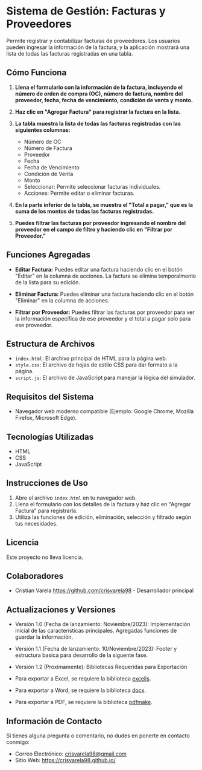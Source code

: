 # Sistema de Gestión: Facturas y Proveedores

Permite registrar y contabilizar facturas de proveedores. Los usuarios pueden ingresar la información de la factura, y la aplicación mostrará una lista de todas las facturas registradas en una tabla.

## Cómo Funciona

1. **Llena el formulario con la información de la factura, incluyendo el número de orden de compra (OC), número de factura, nombre del proveedor, fecha, fecha de vencimiento, condición de venta y monto.**

2. **Haz clic en "Agregar Factura" para registrar la factura en la lista.**

3. **La tabla muestra la lista de todas las facturas registradas con las siguientes columnas:**
   - Número de OC
   - Número de Factura
   - Proveedor
   - Fecha
   - Fecha de Vencimiento
   - Condición de Venta
   - Monto
   - Seleccionar: Permite seleccionar facturas individuales.
   - Acciones: Permite editar o eliminar facturas.

4. **En la parte inferior de la tabla, se muestra el "Total a pagar," que es la suma de los montos de todas las facturas registradas.**

5. **Puedes filtrar las facturas por proveedor ingresando el nombre del proveedor en el campo de filtro y haciendo clic en "Filtrar por Proveedor."**

## Funciones Agregadas

- **Editar Factura:**
Puedes editar una factura haciendo clic en el botón "Editar" en la columna de acciones. La factura se elimina temporalmente de la lista para su edición.

- **Eliminar Factura:**
Puedes eliminar una factura haciendo clic en el botón "Eliminar" en la columna de acciones.

- **Filtrar por Proveedor:**
Puedes filtrar las facturas por proveedor para ver la información específica de ese proveedor y el total a pagar solo para ese proveedor.

## Estructura de Archivos

- `index.html`: El archivo principal de HTML para la página web.
- `style.css`: El archivo de hojas de estilo CSS para dar formato a la página.
- `script.js`: El archivo de JavaScript para manejar la lógica del simulador.

## Requisitos del Sistema

- Navegador web moderno compatible (Ejemplo: Google Chrome, Mozilla Firefox, Microsoft Edge).

## Tecnologías Utilizadas

- HTML
- CSS
- JavaScript


## Instrucciones de Uso

1. Abre el archivo `index.html` en tu navegador web.
2. Llena el formulario con los detalles de la factura y haz clic en "Agregar Factura" para registrarla.
3. Utiliza las funciones de edición, eliminación, selección y filtrado según tus necesidades.

## Licencia

Este proyecto no lleva licencia.

## Colaboradores

- Cristian Varela https://github.com/crisvarela98 - Desarrollador principal

## Actualizaciones y Versiones

- Versión 1.0 (Fecha de lanzamiento: Noviembre/2023): Implementación inicial de las características principales. Agregadas funciones de guardar la información.
- Versión 1.1 (Fecha de lanzamiento: 10/Noviembre/2023): Footer y estructura basica para desarrollo de la siguente fase.
- Versión 1.2 (Proximamente):
Bibliotecas Requeridas para Exportación

- Para exportar a Excel, se requiere la biblioteca [exceljs](https://github.com/exceljs/exceljs).
- Para exportar a Word, se requiere la biblioteca [docx](https://github.com/dolanmiu/docx).
- Para exportar a PDF, se requiere la biblioteca [pdfmake](https://github.com/bpampuch/pdfmake).

## Información de Contacto

Si tienes alguna pregunta o comentario, no dudes en ponerte en contacto conmigo:

- Correo Electrónico: crisvarela98@gmail.com
- Sitio Web: https://crisvarela98.github.io/
